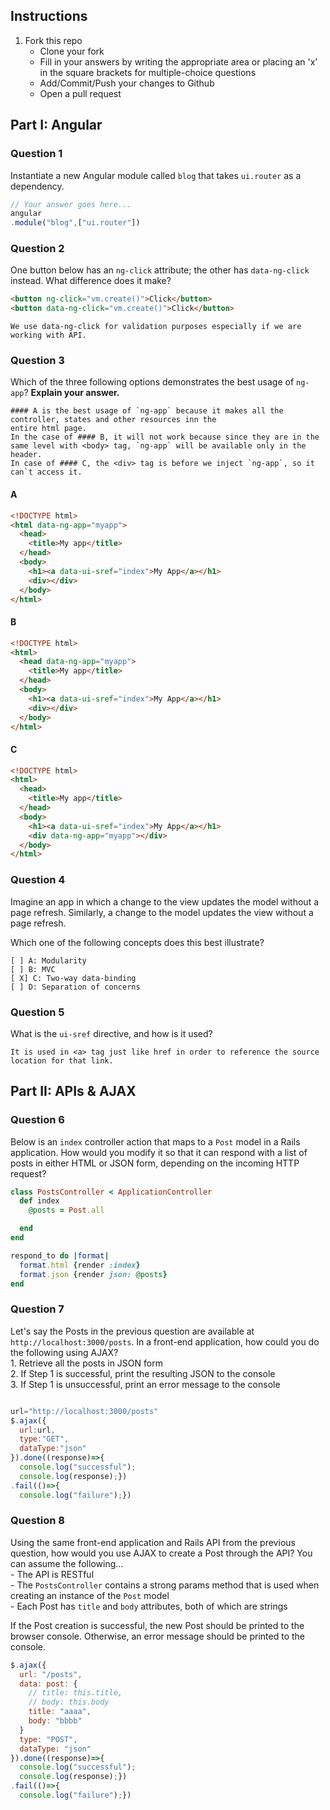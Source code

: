 ## Instructions

1. Fork this repo
    - Clone your fork
    - Fill in your answers by writing the appropriate area or placing an 'x' in the square brackets for multiple-choice questions
    - Add/Commit/Push your changes to Github
    - Open a pull request

## Part I: Angular

### Question 1

Instantiate a new Angular module called `blog` that takes `ui.router` as a dependency.

```js
// Your answer goes here...
angular
.module("blog",["ui.router"])
```

### Question 2

One button below has an `ng-click` attribute; the other has `data-ng-click` instead. What difference does it make?

```html
<button ng-click="vm.create()">Click</button>
<button data-ng-click="vm.create()">Click</button>
```

```text
We use data-ng-click for validation purposes especially if we are working with API.
```

### Question 3

Which of the three following options demonstrates the best usage of `ng-app`? **Explain your answer.**

```text
#### A is the best usage of `ng-app` because it makes all the controller, states and other resources inn the
entire html page.
In the case of #### B, it will not work because since they are in the same level with <body> tag, `ng-app` will be available only in the header.
In case of #### C, the <div> tag is before we inject `ng-app`, so it can`t access it.
```

#### A

```html
<!DOCTYPE html>
<html data-ng-app="myapp">
  <head>
    <title>My app</title>
  </head>
  <body>
    <h1><a data-ui-sref="index">My App</a></h1>
    <div></div>
  </body>
</html>
```

#### B

```html
<!DOCTYPE html>
<html>
  <head data-ng-app="myapp">
    <title>My app</title>
  </head>
  <body>
    <h1><a data-ui-sref="index">My App</a></h1>
    <div></div>
  </body>
</html>
```

#### C

```html
<!DOCTYPE html>
<html>
  <head>
    <title>My app</title>
  </head>
  <body>
    <h1><a data-ui-sref="index">My App</a></h1>
    <div data-ng-app="myapp"></div>
  </body>
</html>
```

### Question 4

Imagine an app in which a change to the view updates the model without a page refresh. Similarly, a change to the model updates the view without a page refresh.

Which one of the following concepts does this best illustrate?

```
[ ] A: Modularity
[ ] B: MVC
[ X] C: Two-way data-binding
[ ] D: Separation of concerns
```

### Question 5

What is the `ui-sref` directive, and how is it used?

```text
It is used in <a> tag just like href in order to reference the source location for that link.
```

## Part II: APIs & AJAX

### Question 6

Below is an `index` controller action that maps to a `Post` model in a Rails application. How would you modify it so that it can respond with a list of posts in either HTML or JSON form, depending on the incoming HTTP request?

```rb
class PostsController < ApplicationController
  def index
    @posts = Post.all

  end
end
```

```rb
respond_to do |format|
  format.html {render :index}
  format.json {render json: @posts}
end
```

### Question 7

Let's say the Posts in the previous question are available at `http://localhost:3000/posts`. In a front-end application, how could you do the following using AJAX?  
    1. Retrieve all the posts in JSON form  
    2. If Step 1 is successful, print the resulting JSON to the console  
    3. If Step 1 is unsuccessful, print an error message to the console  

```js

url="http://localhost:3000/posts"
$.ajax({
  url:url,
  type:"GET",
  dataType:"json"
}).done((response)=>{
  console.log("successful");
  console.log(response);})
.fail(()=>{
  console.log("failure");})
```

### Question 8

Using the same front-end application and Rails API from the previous question, how would you use AJAX to create a Post through the API? You can assume the following...  
    - The API is RESTful  
    - The `PostsController` contains a strong params method that is used when creating an instance of the `Post` model  
    - Each Post has `title` and `body` attributes, both of which are strings  

If the Post creation is successful, the new Post should be printed to the browser console. Otherwise, an error message should be printed to the console.

```js
$.ajax({
  url: "/posts",
  data: post: {
    // title: this.title,
    // body: this.body
    title: "aaaa",
    body: "bbbb"
  }
  type: "POST",
  dataType: "json"
}).done((response)=>{
  console.log("successful");
  console.log(response);})
.fail(()=>{
  console.log("failure");})

```
